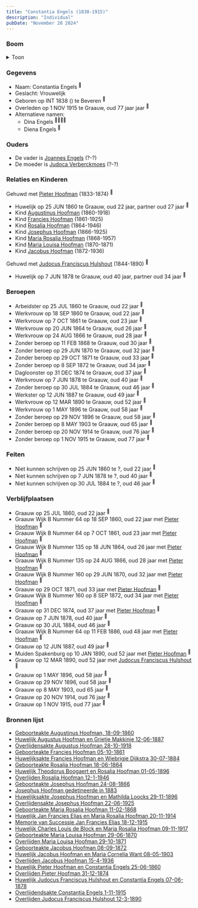 ```yaml
---
title: "Constantia Engels (1838-1915)"
description: "Individual"
pubDate: "November 20 2024"
---
```


### Boom
<details><summary>Toon</summary>

![test](https://www.plantuml.com/plantuml/svg/hLPBJzj04BxlhnYL0-qXab_nsYW2aZG1eW8H1IvLXJRsabYnToEl3OfG_dl7U1C79ssCr9jtPsRdc_dcuNELiJJBavYeUIGMB6K9J5WmdwOo5s5VnZA5B6L2eOYBZCoYa4CGfK7Cos-UBB8b93oPy5ILLohZAPVPSi79rgj1p9I2Dm80FPc6FBsVHS5SSAKwdOH5ulGKRB8Yv1Z6xwuKAIs-Z2GJg0O3CUMn-W9CmPLXM9ODS3ImX-rX3rzzUuvu7AwWSp9Xa-NJH6PPp4zEuGpEjcHgdiVn4nFXKv1AfIOItzLAgusxF9G1WqUUOaJ1F95yowU3FeUzWJsm_wlFpiah3yD8J0l1kxUXOHZKXQCuciwo9OzZ-OeULqH7tcff3Q9XLHVQ4YzGP9WEMJlfIu5aYonYjLIY4cmuE1pUrSqzc9xjmTTlqECloBKu7Au9DxUFOFfc6ovInlBNWceDR1nnh1YubF8vOQ92rOXW7wwxTmKU6nyG6HUHKlmm7jk4xuC-sb6d0hI73QiDeuSRr7ED3Iz6UvSNRThDfxdA8f6hdN0CsYGSquEVW_6xlpMkWx5O7jpsxulaUd2TOmUA2j0GUpU8-2wSPktJBb_sNBCn6gh1OEQwIJ4AGfPKUEwaOZ5Mu0wSHfs50MesdCPuJ0j6NRJn7NU7wP5KV37RGnQ2Rv0T1Drzk2ZWkCt9iieGYlmSgnQQlN0nOrDUeRfcAMRehvbo6sNAXE6WLq3p6aDpojBpsnGkyrXbTKG_P1wfFO1e4q2MhwcZdoXiNvSVDNUfOu6Sx66EMasOMtSPQZUk8wpdCKuQtzwg8pqzzVGrsaGFhkf23uoMdW4VpvPTEpkrSytUScldsdlK8dhKj7xXAiP9y7lZI3TzNU0GtNvrGHaBLcbTu19TXdK19ReSQW94zM6v8clbM5B5Pr5gCvbdrP9jr7lb5dASOWjzOXIKoy8t_ZdqwRfKlMeNqxsxU8jyIeb6NrsGSov2_Bdw0m00)
</details>

### Gegevens
- Naam: Constantia Engels <sup><a href="../s00024/" style="text-decoration:none" title="Huwelijk Pieter Hoofman en Constantia Engels 25-06-1860">:link:</a></sup>
- Geslacht: Vrouwelijk
- Geboren op INT 1838 () te Beveren <sup><a href="../s00024/" style="text-decoration:none" title="Huwelijk Pieter Hoofman en Constantia Engels 25-06-1860">:link:</a></sup>
- Overleden op 1 NOV 1915 te Graauw, oud 77 jaar jaar <sup><a href="../s00027/" style="text-decoration:none" title="Overlijdendsakte Constantia Engels 1-11-1915">:link:</a></sup>
- Alternatieve namen:
  - Dina Engels <sup><a href="../s00251/" style="text-decoration:none" title="Huwelijksakte Francies Hoofman en Wiebrigje Dijkstra 30-07-1884 ">:link:</a><a href="../s00006/" style="text-decoration:none" title="Huwelijk Augustus Hoofman en Grietje Makkinje 12-06-1887">:link:</a><a href="../s00026/" style="text-decoration:none" title="Overlijden Pieter Hoofman 31-12-1874">:link:</a><a href="../s00095/" style="text-decoration:none" title="Overlijden Jacobus Hoofman 15-4-1936">:link:</a></sup>
  - Diena Engels <sup><a href="../s00305/" style="text-decoration:none" title="Josephus Hoofman gedetineerde in 1883">:link:</a></sup>

### Ouders
- De vader is [Joannes Engels](../i00223/) (?-?)
- De moeder is [Judoca Verberckmoes](../i00224/) (?-?)

### Relaties en Kinderen

Gehuwd met [Pieter Hoofman](../i00013/) (1833-1874) <sup><a href="../s00024/" style="text-decoration:none" title="Huwelijk Pieter Hoofman en Constantia Engels 25-06-1860">:link:</a></sup>
- Huwelijk op 25 JUN 1860 te Graauw, oud 22 jaar, partner oud 27 jaar <sup><a href="../s00024/" style="text-decoration:none" title="Huwelijk Pieter Hoofman en Constantia Engels 25-06-1860">:link:</a></sup>
- Kind [Augustinus Hoofman](../i00007/) (1860-1918)
- Kind [Francies Hoofman](../i00023/) (1861-1925)
- Kind [Rosalia Hoofman](../i00024/) (1864-1946)
- Kind [Josephus Hoofman](../i00025/) (1866-1925)
- Kind [Maria Rosalia Hoofman](../i00026/) (1868-1957)
- Kind [Maria Louisa Hoofman](../i00027/) (1870-1871)
- Kind [Jacobus Hoofman](../i00072/) (1872-1936)

Gehuwd met [Judocus Franciscus Hulshout](../i00225/) (1844-1890) <sup><a href="../s00377/" style="text-decoration:none" title="Huwelijk Judocus Franciscus Hulshout en Constantia Engels 07-06-1878">:link:</a></sup>
- Huwelijk op 7 JUN 1878 te Graauw, oud 40 jaar, partner oud 34 jaar <sup><a href="../s00377/" style="text-decoration:none" title="Huwelijk Judocus Franciscus Hulshout en Constantia Engels 07-06-1878">:link:</a></sup>

### Beroepen
- Arbeidster op 25 JUL 1860 te Graauw, oud 22 jaar <sup><a href="../s00024/" style="text-decoration:none" title="Huwelijk Pieter Hoofman en Constantia Engels 25-06-1860">:link:</a></sup>
- Werkvrouw op 18 SEP 1860 te Graauw, oud 22 jaar <sup><a href="../s00011/" style="text-decoration:none" title="Geboorteakte Augustinus Hoofman, 18-09-1860">:link:</a></sup>
- Werkvrouw op 7 OCT 1861 te Graauw, oud 23 jaar <sup><a href="../s00028/" style="text-decoration:none" title="Geboorteakte Francies Hoofman 05-10-1861">:link:</a></sup>
- Werkvrouw op 20 JUN 1864 te Graauw, oud 26 jaar <sup><a href="../s00029/" style="text-decoration:none" title="Geboorteakte Rosalia Hoofman 18-06-1864">:link:</a></sup>
- Werkvrouw op 24 AUG 1866 te Graauw, oud 28 jaar <sup><a href="../s00030/" style="text-decoration:none" title="Geboorteakte Josephus Hoofman 24-08-1866">:link:</a></sup>
- Zonder beroep op 11 FEB 1868 te Graauw, oud 30 jaar <sup><a href="../s00031/" style="text-decoration:none" title="Geboorteakte Maria Rosalia Hoofman 11-02-1868">:link:</a></sup>
- Zonder beroep op 29 JUN 1870 te Graauw, oud 32 jaar <sup><a href="../s00042/" style="text-decoration:none" title="Geboorteakte Maria Louisa Hoofman 29-06-1870">:link:</a></sup>
- Zonder beroep op 29 OCT 1871 te Graauw, oud 33 jaar <sup><a href="../s00032/" style="text-decoration:none" title="Overlijden Maria Louisa Hoofman 29-10-1871">:link:</a></sup>
- Zonder beroep op 8 SEP 1872 te Graauw, oud 34 jaar <sup><a href="../s00085/" style="text-decoration:none" title="Geboorteakte Jacobus Hoofman 08-09-1872">:link:</a></sup>
- Dagloonster op 31 DEC 1874 te Graauw, oud 37 jaar <sup><a href="../s00026/" style="text-decoration:none" title="Overlijden Pieter Hoofman 31-12-1874">:link:</a></sup>
- Werkvrouw op 7 JUN 1878 te Graauw, oud 40 jaar <sup><a href="../s00377/" style="text-decoration:none" title="Huwelijk Judocus Franciscus Hulshout en Constantia Engels 07-06-1878">:link:</a></sup>
- Zonder beroep op 30 JUL 1884 te Graauw, oud 46 jaar <sup><a href="../s00251/" style="text-decoration:none" title="Huwelijksakte Francies Hoofman en Wiebrigje Dijkstra 30-07-1884 ">:link:</a></sup>
- Werkster op 12 JUN 1887 te Graauw, oud 49 jaar <sup><a href="../s00006/" style="text-decoration:none" title="Huwelijk Augustus Hoofman en Grietje Makkinje 12-06-1887">:link:</a></sup>
- Werkvrouw op 12 MAR 1890 te Graauw, oud 52 jaar <sup><a href="../s00378/" style="text-decoration:none" title="Overlijden Judocus Franciscus Hulshout 12-3-1890">:link:</a></sup>
- Werkvrouw op 1 MAY 1896 te Graauw, oud 58 jaar <sup><a href="../s00316/" style="text-decoration:none" title="Huwelijk Theodorus Boogaert en Rosalia Hoofman 01-05-1896">:link:</a></sup>
- Zonder beroep op 29 NOV 1896 te Graauw, oud 58 jaar <sup><a href="../s00306/" style="text-decoration:none" title="Huwelijksakte Josephus Hoofman en Mathilda Loocks 29-11-1896">:link:</a></sup>
- Zonder beroep op 8 MAY 1903 te Graauw, oud 65 jaar <sup><a href="../s00361/" style="text-decoration:none" title="Huwelijk Jacobus Hoofman en Maria Cornelia Want 08-05-1903">:link:</a></sup>
- Zonder beroep op 20 NOV 1914 te Graauw, oud 76 jaar <sup><a href="../s00355/" style="text-decoration:none" title="Huwelijk Jan Francies Elias en Maria Rosalia Hoofman 20-11-1914">:link:</a></sup>
- Zonder beroep op 1 NOV 1915 te Graauw, oud 77 jaar <sup><a href="../s00027/" style="text-decoration:none" title="Overlijdendsakte Constantia Engels 1-11-1915">:link:</a></sup>

### Feiten
- Niet kunnen schrijven op 25 JUN 1860 te ?, oud 22 jaar <sup><a href="../s00024/" style="text-decoration:none" title="Huwelijk Pieter Hoofman en Constantia Engels 25-06-1860">:link:</a></sup>
- Niet kunnen schrijven op 7 JUN 1878 te ?, oud 40 jaar <sup><a href="../s00377/" style="text-decoration:none" title="Huwelijk Judocus Franciscus Hulshout en Constantia Engels 07-06-1878">:link:</a></sup>
- Niet kunnen schrijven op 30 JUL 1884 te ?, oud 46 jaar <sup><a href="../s00251/" style="text-decoration:none" title="Huwelijksakte Francies Hoofman en Wiebrigje Dijkstra 30-07-1884 ">:link:</a></sup>

### Verblijfplaatsen
- Graauw  op 25 JUL 1860, oud 22 jaar  <sup><a href="../s00024/" style="text-decoration:none" title="Huwelijk Pieter Hoofman en Constantia Engels 25-06-1860">:link:</a></sup>
- Graauw Wijk B Nummer 64 op 18 SEP 1860, oud 22 jaar met [Pieter Hoofman](../i00013/) <sup><a href="../s00011/" style="text-decoration:none" title="Geboorteakte Augustinus Hoofman, 18-09-1860">:link:</a></sup>
- Graauw Wijk B Nummer 64 op 7 OCT 1861, oud 23 jaar met [Pieter Hoofman](../i00013/) <sup><a href="../s00028/" style="text-decoration:none" title="Geboorteakte Francies Hoofman 05-10-1861">:link:</a></sup>
- Graauw Wijk B Nummer 135 op 18 JUN 1864, oud 26 jaar met [Pieter Hoofman](../i00013/) <sup><a href="../s00029/" style="text-decoration:none" title="Geboorteakte Rosalia Hoofman 18-06-1864">:link:</a></sup>
- Graauw Wijk B Nummer 135 op 24 AUG 1866, oud 28 jaar met [Pieter Hoofman](../i00013/) <sup><a href="../s00030/" style="text-decoration:none" title="Geboorteakte Josephus Hoofman 24-08-1866">:link:</a></sup>
- Graauw Wijk B Nummer 160 op 29 JUN 1870, oud 32 jaar met [Pieter Hoofman](../i00013/) <sup><a href="../s00042/" style="text-decoration:none" title="Geboorteakte Maria Louisa Hoofman 29-06-1870">:link:</a></sup>
- Graauw  op 29 OCT 1871, oud 33 jaar met [Pieter Hoofman](../i00013/) <sup><a href="../s00032/" style="text-decoration:none" title="Overlijden Maria Louisa Hoofman 29-10-1871">:link:</a></sup>
- Graauw Wijk B Nummer 160 op 8 SEP 1872, oud 34 jaar met [Pieter Hoofman](../i00013/) <sup><a href="../s00085/" style="text-decoration:none" title="Geboorteakte Jacobus Hoofman 08-09-1872">:link:</a></sup>
- Graauw  op 31 DEC 1874, oud 37 jaar met [Pieter Hoofman](../i00013/) <sup><a href="../s00026/" style="text-decoration:none" title="Overlijden Pieter Hoofman 31-12-1874">:link:</a></sup>
- Graauw  op 7 JUN 1878, oud 40 jaar  <sup><a href="../s00377/" style="text-decoration:none" title="Huwelijk Judocus Franciscus Hulshout en Constantia Engels 07-06-1878">:link:</a></sup>
- Graauw  op 30 JUL 1884, oud 46 jaar  <sup><a href="../s00251/" style="text-decoration:none" title="Huwelijksakte Francies Hoofman en Wiebrigje Dijkstra 30-07-1884 ">:link:</a></sup>
- Graauw Wijk B Nummer 64 op 11 FEB 1886, oud 48 jaar met [Pieter Hoofman](../i00013/) <sup><a href="../s00031/" style="text-decoration:none" title="Geboorteakte Maria Rosalia Hoofman 11-02-1868">:link:</a></sup>
- Graauw  op 12 JUN 1887, oud 49 jaar  <sup><a href="../s00006/" style="text-decoration:none" title="Huwelijk Augustus Hoofman en Grietje Makkinje 12-06-1887">:link:</a></sup>
- Muiden Spakenburg op 10 JAN 1890, oud 52 jaar met [Pieter Hoofman](../i00013/) <sup><a href="../s00005/" style="text-decoration:none" title="Overlijden Petrus Johannes Hoofman 10-01-1890">:link:</a></sup>
- Graauw  op 12 MAR 1890, oud 52 jaar met [Judocus Franciscus Hulshout](../i00225/) <sup><a href="../s00378/" style="text-decoration:none" title="Overlijden Judocus Franciscus Hulshout 12-3-1890">:link:</a></sup>
- Graauw  op 1 MAY 1896, oud 58 jaar  <sup><a href="../s00316/" style="text-decoration:none" title="Huwelijk Theodorus Boogaert en Rosalia Hoofman 01-05-1896">:link:</a></sup>
- Graauw  op 29 NOV 1896, oud 58 jaar  <sup><a href="../s00306/" style="text-decoration:none" title="Huwelijksakte Josephus Hoofman en Mathilda Loocks 29-11-1896">:link:</a></sup>
- Graauw  op 8 MAY 1903, oud 65 jaar  <sup><a href="../s00361/" style="text-decoration:none" title="Huwelijk Jacobus Hoofman en Maria Cornelia Want 08-05-1903">:link:</a></sup>
- Graauw  op 20 NOV 1914, oud 76 jaar  <sup><a href="../s00355/" style="text-decoration:none" title="Huwelijk Jan Francies Elias en Maria Rosalia Hoofman 20-11-1914">:link:</a></sup>
- Graauw  op 1 NOV 1915, oud 77 jaar  <sup><a href="../s00027/" style="text-decoration:none" title="Overlijdendsakte Constantia Engels 1-11-1915">:link:</a></sup>

### Bronnen lijst
- [Geboorteakte Augustinus Hoofman, 18-09-1860](../s00011/)
- [Huwelijk Augustus Hoofman en Grietje Makkinje 12-06-1887](../s00006/)
- [Overlijdensakte Augustus Hoofman 28-10-1918](../s00008/)
- [Geboorteakte Francies Hoofman 05-10-1861](../s00028/)
- [Huwelijksakte Francies Hoofman en Wiebrigje Dijkstra 30-07-1884 ](../s00251/)
- [Geboorteakte Rosalia Hoofman 18-06-1864](../s00029/)
- [Huwelijk Theodorus Boogaert en Rosalia Hoofman 01-05-1896](../s00316/)
- [Overlijden Rosalia Hoofman 12-1-1946 ](../s00033/)
- [Geboorteakte Josephus Hoofman 24-08-1866](../s00030/)
- [Josephus Hoofman gedetineerde in 1883](../s00305/)
- [Huwelijksakte Josephus Hoofman en Mathilda Loocks 29-11-1896](../s00306/)
- [Overlijdensakte Josephus Hoofman 22-06-1925](../s00345/)
- [Geboorteakte Maria Rosalia Hoofman 11-02-1868](../s00031/)
- [Huwelijk Jan Francies Elias en Maria Rosalia Hoofman 20-11-1914](../s00355/)
- [Memorie van Successie Jan Francies Elias 18-12-1915](../s00357/)
- [Huwelijk Charles Louis de Block en Maria Rosalia Hoofman 09-11-1917](../s00358/)
- [Geboorteakte Maria Louisa Hoofman 29-06-1870](../s00042/)
- [Overlijden Maria Louisa Hoofman 29-10-1871](../s00032/)
- [Geboorteakte Jacobus Hoofman 08-09-1872](../s00085/)
- [Huwelijk Jacobus Hoofman en Maria Cornelia Want 08-05-1903](../s00361/)
- [Overlijden Jacobus Hoofman 15-4-1936](../s00095/)
- [Huwelijk Pieter Hoofman en Constantia Engels 25-06-1860](../s00024/)
- [Overlijden Pieter Hoofman 31-12-1874](../s00026/)
- [Huwelijk Judocus Franciscus Hulshout en Constantia Engels 07-06-1878](../s00377/)
- [Overlijdendsakte Constantia Engels 1-11-1915](../s00027/)
- [Overlijden Judocus Franciscus Hulshout 12-3-1890](../s00378/)